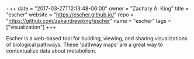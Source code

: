 +++
date = "2017-03-27T12:13:48-06:00"
owner = "Zachary A. King"
title = "escher"
website = "https://escher.github.io/"
repo = "https://github.com/zakandrewking/escher"
name = "escher"
tags = ["visualization"]
+++

Escher is a web-based tool for building, viewing, and sharing visualizations of
biological pathways. These 'pathway maps' are a great way to contextualize data
about metabolism.
